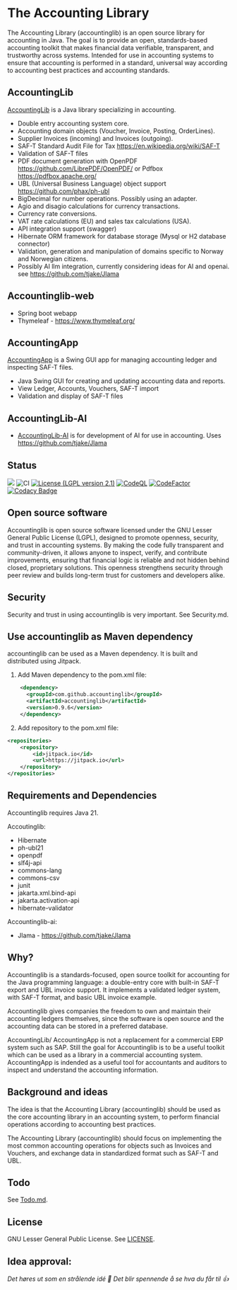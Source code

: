# The Accounting Library

The Accounting Library (accountinglib) is an open source library for accounting in Java.
The goal is to provide an open, standards-based accounting toolkit that makes financial data verifiable,
transparent, and trustworthy across systems.
Intended for use in accounting systems to ensure that accounting is performed in 
a standard, universal way according to accounting best practices and accounting standards.  

## AccountingLib 
[AccountingLib](accountinglib) is a Java library specializing in accounting.  
* Double entry accounting system core.
* Accounting domain objects (Voucher, Invoice, Posting, OrderLines).
* Supplier Invoices (incoming) and Invoices (outgoing).
* SAF-T Standard Audit File for Tax https://en.wikipedia.org/wiki/SAF-T
* Validation of SAF-T files
* PDF document generation with OpenPDF  https://github.com/LibrePDF/OpenPDF/ or Pdfbox https://pdfbox.apache.org/
* UBL (Universal Business Language) object support https://github.com/phax/ph-ubl
* BigDecimal for number operations. Possibly using an adapter.
* Agio and disagio calculations for currency transactions.
* Currency rate conversions.
* VAT rate calculations (EU) and sales tax calculations (USA).
* API integration support (swagger)
* Hibernate ORM framework for database storage (Mysql or H2 database connector)
* Validation, generation and manipulation of domains specific to Norway and Norwegian citizens.
* Possibly AI llm integration, currently considering ideas for AI and openai. see https://github.com/tjake/Jlama

## Accountinglib-web
* Spring boot webapp
* Thymeleaf - https://www.thymeleaf.org/

## AccountingApp 
[AccountingApp](accountingapp/) is a Swing GUI app for managing accounting ledger and inspecting SAF-T files.  
* Java Swing GUI for creating and updating accounting data and reports.
* View Ledger, Accounts, Vouchers, SAF-T import
* Validation and display of SAF-T files

## AccountingLib-AI 
* [AccountingLib-AI](accountinglib-ai/) is for development of AI for use in accounting. Uses https://github.com/tjake/Jlama

## Status
[![](https://jitpack.io/v/accountinglib/accountinglib.svg)](https://jitpack.io/#accountinglib/accountinglib)
![CI](https://github.com/accountinglib/accountinglib/actions/workflows/maven.yml/badge.svg)
[![License (LGPL version 2.1)](https://img.shields.io/badge/license-GNU%20LGPL%20version%202.1-blue.svg?style=flat-square)](http://opensource.org/licenses/LGPL-2.1)
[![CodeQL](https://github.com/accountinglib/accountinglib/actions/workflows/codeql.yml/badge.svg)](https://github.com/accountinglib/accountinglib/actions/workflows/codeql.yml)
[![CodeFactor](https://www.codefactor.io/repository/github/andreasrosdal/accountinglib/badge)](https://www.codefactor.io/repository/github/andreasrosdal/accountinglib)
[![Codacy Badge](https://app.codacy.com/project/badge/Grade/00faffdc77764aa69ce25864b862a24f)](https://app.codacy.com/gh/accountinglib/accountinglib/dashboard?utm_source=gh&utm_medium=referral&utm_content=&utm_campaign=Badge_grade)

## Open source software 
Accountinglib is open source software licensed under the GNU Lesser General Public License (LGPL), designed to promote openness, security, and trust in accounting systems. By making the code fully transparent and community-driven, it allows anyone to inspect, verify, and contribute improvements, ensuring that financial logic is reliable and not hidden behind closed, proprietary solutions. This openness strengthens security through peer review and builds long-term trust for customers and developers alike.

## Security 
Security and trust in using accountinglib is very important. See Security.md.

## Use accountinglib as Maven dependency

accountinglib can be used as a Maven dependency. It is built and distributed using Jitpack.   

1. Add Maven dependency to the pom.xml file:  
```xml
    <dependency>
      <groupId>com.github.accountinglib</groupId>
      <artifactId>accountinglib</artifactId>
      <version>0.9.6</version>
    </dependency>
```

2. Add repository to the pom.xml file:  
```xml
<repositories>
    <repository>
        <id>jitpack.io</id>
        <url>https://jitpack.io</url>
    </repository>
</repositories>
```

## Requirements and Dependencies
Accountinglib requires Java 21.

Accoutinglib:
* Hibernate
* ph-ubl21
* openpdf
* slf4j-api
* commons-lang
* commons-csv
* junit
* jakarta.xml.bind-api
* jakarta.activation-api
* hibernate-validator

Accountinglib-ai:
* Jlama - https://github.com/tjake/Jlama

## Why?

Accountinglib is a standards-focused, open source toolkit for accounting for the Java programming language: a double-entry core with built-in SAF-T export and UBL invoice support. 
It implements a validated ledger system, with SAF-T format, and basic UBL invoice example.

Accountinglib gives companies the freedom to own and maintain their accounting ledgers themselves, since the software is open source and the accounting data can be stored in a preferred database.

AccountingLib/ AccountingApp is not a replacement for a commercial ERP system such as SAP. Still the goal for Accountinglib is to be a useful toolkit which can be used as a library in a commercial accounting system. AccountingApp is indended as a useful tool for accountants and auditors to inspect and understand the accounting information.

## Background and ideas

The idea is that the Accounting Library (accountinglib) should be used as the core accounting library in an accounting system,
to perform financial operations according to accounting best practices. 

The Accounting Library (accountinglib) should focus on implementing the most common accounting operations for objects
such as Invoices and Vouchers, and exchange data in standardized format such as SAF-T and UBL.

## Todo
See [Todo.md](TODO.md).


## License 
GNU Lesser General Public License. See [LICENSE](LICENSE).

## Idea approval:
*Det høres ut som en strålende idé :star2:  Det blir spennende å se hva du får til :thumbsup:*

